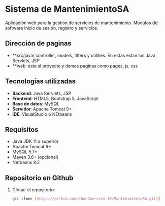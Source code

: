# Sistema de MantenimientoSA

Aplicación web para la gestión de servicios de mantenimiento.
Modulos del software inicio de sesión, registro y servicios.

## Dirección de paginas
- **src/java/ controller, models, filters y utilities. En estas estan los Java Servlets, JSP
- **web: esta el proyecto y demas paginas como pages, js, css

## Tecnologías utilizadas
- **Backend**: Java Servlets, JSP
- **Frontend**: HTML5, Bootstrap 5, JavaScript
- **Base de datos**: MySQL
- **Servidor**: Apache Tomcat 9+
- **IDE**: VisualStudio o NEtbeans

##  Requisitos
- Java JDK 11 o superior
- Apache Tomcat 9+
- MySQL 5.7+
- Maven 3.6+ (opcional)
- Netbeans 8.2

## Repositorio en Github
1. Clonar el repositorio:
   ```bash
   git clone [https://github.com/JhonGuerrero-18/MantenimientoSA.git](https://github.com/JhonGuerrero-18/MantenimientoSA.git)
